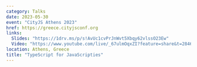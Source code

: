 ```yaml
---
category: Talks
date: 2023-05-30
event: "CityJS Athens 2023"
href: https://greece.cityjsconf.org
links:
  Slides: "https://1drv.ms/p/s!AvUc1cvPrJnWvt5Xbqy62vlssO23Ew"
  Video: "https://www.youtube.com/live/_67ulmOqxZI?feature=share&t=28466"
location: Athens, Greece
title: "TypeScript for JavaScripties"
---
```

